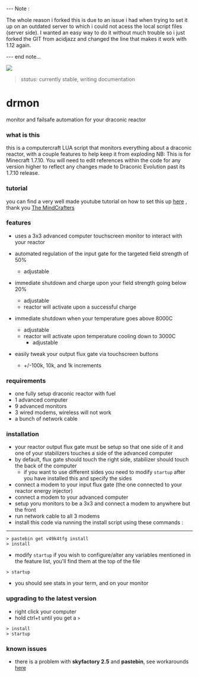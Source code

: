 --- Note :

The whole reason i forked this is due to an issue i had when trying to set it up on an outdated server to which i could not acess the local script files (server side). I wanted an easy way to do it without much trouble so i just forked the GIT from acidjazz and changed the line that makes it work with 1.12 again. 

--- end note...

![](examples/2.jpg)
> *status*: currently stable, writing documentation


# drmon
monitor and failsafe automation for your draconic reactor

### what is this
this is a computercraft LUA script that monitors everything about a draconic reactor, with a couple features to help keep it from exploding
NB: This is for Minecraft 1.7.10. You will need to edit references within the code for any version higher to reflect any changes made to Draconic Evolution past its 1.7.10 release.


### tutorial
you can find a very well made youtube tutorial on how to set this up [here](https://www.youtube.com/watch?v=8rBhQP1xqEU) , thank you [The MindCrafters](https://www.youtube.com/channel/UCf2wEy4_BbYpAQcgvN26OaQ)

### features
* uses a 3x3 advanced computer touchscreen monitor to interact with your reactor
* automated regulation of the input gate for the targeted field strength of 50%
  * adjustable
* immediate shutdown and charge upon your field strength going below 20%
  * adjustable
  * reactor will activate upon a successful charge
* immediate shutdown when your temperature goes above 8000C
  * adjustable
  * reactor will activate upon temperature cooling down to 3000C
    * adjustable

* easily tweak your output flux gate via touchscreen buttons
  * +/-100k, 10k, and 1k increments

### requirements
* one fully setup draconic reactor with fuel
* 1 advanced computer
* 9 advanced monitors
* 3 wired modems, wireless will not work
* a bunch of network cable

### installation
* your reactor output flux gate must be setup so that one side of it and one of your stabilizers touches a side of the advanced computer
* by default, flux gate should touch the right side, stabilizer should touch the back of the computer
  * if you want to use different sides you need to modify `startup` after you have installed this and specify the sides
* connect a modem to your input flux gate (the one connected to your reactor energy injector)
* connect a modem to your advanced computer
* setup yoru monitors to be a 3x3 and connect a modem to anywhere but the front
* run network cable to all 3 modems
* install this code via running the install script using these commands :
---

```
> pastebin get v49k4tfg install
> install
```
* modify `startup` if you wish to configure/alter any variables mentioned in the feature list, you'll find them at the top of the file
```
> startup
```
* you should see stats in your term, and on your monitor

### upgrading to the latest version
* right click your computer
* hold ctrl+t until you get a `>`

```
> install
> startup
```

### known issues
* there is a problem with **skyfactory 2.5** and **pastebin**, see workarounds [here](https://github.com/acidjazz/drmon/issues/9#issuecomment-277910288)
